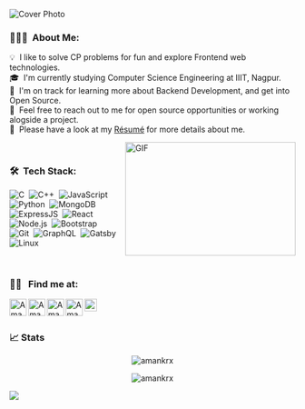 ![Cover Photo](pics/GithubReadme.png)

### 👨🏻‍💻 &nbsp;About Me:

💡 &nbsp;I like to solve CP problems for fun and explore Frontend web technologies.\
🎓 &nbsp;I'm currently studying Computer Science Engineering at IIIT, Nagpur.\
🌱 &nbsp;I'm on track for learning more about Backend Development, and get into Open Source.\
💬 &nbsp;Feel free to reach out to me for open source opportunities or working alogside a project.\
📄 &nbsp;Please have a look at my [Résumé](#) for more details about me.

<img align="right" alt="GIF" src="pics/code.gif?raw=true" width="300" height="200" />

<br />

### 🛠 &nbsp;Tech Stack:

![C](https://img.shields.io/badge/-C-05122A?style=flat&logo=C&logoColor=A8B9CC)&nbsp;
![C++](https://img.shields.io/badge/-C++-05122A?style=flat&logo=C%2B%2B&logoColor=00599C)&nbsp;
![JavaScript](https://img.shields.io/badge/-JavaScript-05122A?style=flat&logo=javascript)&nbsp;
![Python](https://img.shields.io/badge/-Python-05122A?style=flat&logo=python)&nbsp;
![MongoDB](https://img.shields.io/badge/-MongoDB-05122A?style=flat&logo=mongodb)&nbsp;
![ExpressJS](https://img.shields.io/badge/-Express-05122A?style=flat&logo=express)&nbsp;
![React](https://img.shields.io/badge/-React-05122A?style=flat&logo=react)&nbsp;
![Node.js](https://img.shields.io/badge/-Node.js-05122A?style=flat&logo=node.js)&nbsp;
![Bootstrap](https://img.shields.io/badge/-Bootstrap-05122A?style=flat&logo=bootstrap&logoColor=563D7C)\
![Git](https://img.shields.io/badge/-Git-05122A?style=flat&logo=git)&nbsp;
![GraphQL](https://img.shields.io/badge/-GraphQL-05122A?style=flat&logo=graphql)&nbsp;
![Gatsby](https://img.shields.io/badge/-Gatsby-05122A?style=flat&logo=gatsby)&nbsp;
![Linux](https://img.shields.io/badge/-Linux-05122A?style=flat&logo=linux)&nbsp;

<br />

### 🤝🏻 &nbsp; Find me at:

<a href="https://twitter.com/amankrx">
  <img align="left" alt="Aman Kumar | Twitter" width="30px" src="icons/twitter.svg" />
</a>

<a href="https://www.linkedin.com/in/amankrx/">
  <img align="left" alt="Aman Kumar | LinkedIN" width="30px" src="icons/linkedin.svg" />
</a>

<a href="https://gitlab.gnome.org/amankrx">
  <img align="left" alt="Aman Kumar | Gitlab" width="30px" src="icons/gitlab.png" />
</a>

<a href="https://www.codechef.com/users/amankrx">
  <img align="left" alt="Aman Kumar | Codechef" width="30px" src="icons/codechef.png" />
</a>

<a href="https://codeforces.com/profile/amankrx">
  <img align="left" alt="Aman Kumar | Codeforces" width="22px" src="icons/codeforces.png" />
</a>

<!-- <a href="https://leetcode.com/codecaine/">
  <img align="left" alt="Aman Kumar | Leetcode" width="30px" src="icons/leetcode.png" />
</a>

<a href="https://www.buymeacoffee.com/amankr" target="_blank"><img src="icons/buymeacoffee.svg" width="25px" alt="Buy Me A Coffee" width="150" ></a> -->

<br />
<br/>

### 📈 Stats

<p align="center"> <img src="https://github-readme-stats.vercel.app/api?username=amankrx&count_private=true&theme=radical&show_icons=true" alt="amankrx" />

<p align="center"> <img src="https://github-readme-stats.vercel.app/api/wakatime?username=amankrx&theme=radical&show_icons=true" alt="amankrx" />

![](https://komarev.com/ghpvc/?username=amankr1619&color=blueviolet&style=flat-square&label=Profile+Views)
